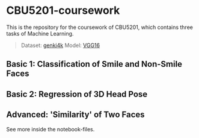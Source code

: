 # CBU5201-coursework
This is the repository for the coursework of CBU5201, which contains three tasks of Machine Learning.

> Dataset: [genki4k](https://github.com/watersink/GENKI)
> Model: [VGG16](https://arxiv.org/abs/1409.1556)

## Basic 1: Classification of Smile and Non-Smile Faces
## Basic 2: Regression of 3D Head Pose
## Advanced: 'Similarity' of Two Faces

See more inside the notebook-files.
